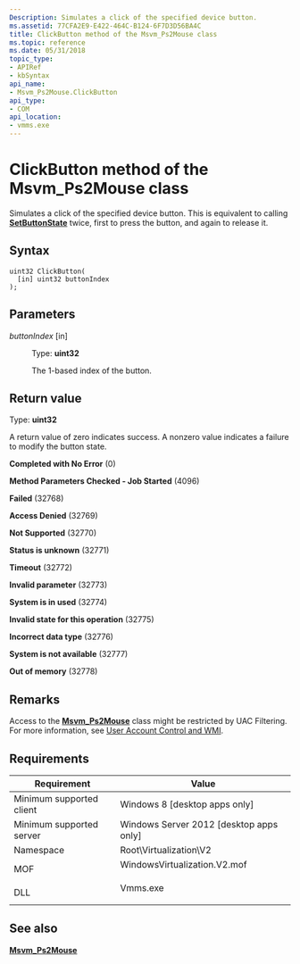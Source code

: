 ```yaml
---
Description: Simulates a click of the specified device button.
ms.assetid: 77CFA2E9-E422-464C-B124-6F7D3D56BA4C
title: ClickButton method of the Msvm_Ps2Mouse class
ms.topic: reference
ms.date: 05/31/2018
topic_type: 
- APIRef
- kbSyntax
api_name: 
- Msvm_Ps2Mouse.ClickButton
api_type: 
- COM
api_location: 
- vmms.exe
---
```


# ClickButton method of the Msvm\_Ps2Mouse class

Simulates a click of the specified device button. This is equivalent to calling [**SetButtonState**](setbuttonstate-msvm-syntheticmouse.md) twice, first to press the button, and again to release it.

## Syntax


```mof
uint32 ClickButton(
  [in] uint32 buttonIndex
);
```



## Parameters

<dl> <dt>

*buttonIndex* \[in\]
</dt> <dd>

Type: **uint32**

The 1-based index of the button.

</dd> </dl>

## Return value

Type: **uint32**

A return value of zero indicates success. A nonzero value indicates a failure to modify the button state.

<dl> <dt>

**Completed with No Error** (0)
</dt> <dt>

**Method Parameters Checked - Job Started** (4096)
</dt> <dt>

**Failed** (32768)
</dt> <dt>

**Access Denied** (32769)
</dt> <dt>

**Not Supported** (32770)
</dt> <dt>

**Status is unknown** (32771)
</dt> <dt>

**Timeout** (32772)
</dt> <dt>

**Invalid parameter** (32773)
</dt> <dt>

**System is in used** (32774)
</dt> <dt>

**Invalid state for this operation** (32775)
</dt> <dt>

**Incorrect data type** (32776)
</dt> <dt>

**System is not available** (32777)
</dt> <dt>

**Out of memory** (32778)
</dt> </dl>

## Remarks

Access to the [**Msvm\_Ps2Mouse**](msvm-ps2mouse.md) class might be restricted by UAC Filtering. For more information, see [User Account Control and WMI](/windows/desktop/WmiSdk/user-account-control-and-wmi).

## Requirements



| Requirement | Value |
|-------------------------------------|---------------------------------------------------------------------------------------------------------|
| Minimum supported client<br/> | Windows 8 \[desktop apps only\]<br/>                                                              |
| Minimum supported server<br/> | Windows Server 2012 \[desktop apps only\]<br/>                                                    |
| Namespace<br/>                | Root\\Virtualization\\V2<br/>                                                                     |
| MOF<br/>                      | <dl> <dt>WindowsVirtualization.V2.mof</dt> </dl> |
| DLL<br/>                      | <dl> <dt>Vmms.exe</dt> </dl>                     |



## See also

<dl> <dt>

[**Msvm\_Ps2Mouse**](msvm-ps2mouse.md)
</dt> </dl>

 

